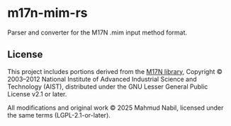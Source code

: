 # m17n-mim-rs

Parser and converter for the M17N .mim input method format.

## License
This project includes portions derived from the [M17N library](https://www.nongnu.org/m17n/),
Copyright © 2003–2012
National Institute of Advanced Industrial Science and Technology (AIST),
distributed under the GNU Lesser General Public License v2.1 or later.

All modifications and original work © 2025 Mahmud Nabil,
licensed under the same terms (LGPL-2.1-or-later).
